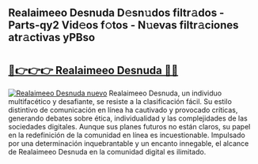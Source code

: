 ## Realaimeeo Desnuda D𝚎sn𝚞dos filtr𝚊dos - Parts-qy2 Vid𝚎os f𝚘tos - N𝚞evas filtr𝚊ciones atr𝚊ctivas yPBso

# <h2><a href="http://mb0gu8.tromn.icu/?c=Realaimeeo+Desnuda">🔗👉👉👉 Realaimeeo Desnuda 🔗🔗</a></h2>

[![Realaimeeo Desnuda nuevo](https://i.imgur.com/pEAQMta.gif)](http://mb0gu8.tromn.icu/?c=Realaimeeo+Desnuda)
Realaimeeo Desnuda, un individuo multifacético y desafiante, se resiste a la clasificación fácil. Su estilo distintivo de comunicación en línea ha cautivado y provocado críticas, generando debates sobre ética, individualidad y las complejidades de las sociedades digitales. Aunque sus planes futuros no están claros, su papel en la redefinición de la comunidad en línea es incuestionable. Impulsado por una determinación inquebrantable y un encanto innegable, el alcance de Realaimeeo Desnuda en la comunidad digital es ilimitado.
